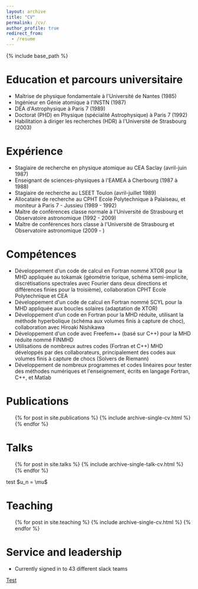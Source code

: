 ```yaml
---
layout: archive
title: "CV"
permalink: /cv/
author_profile: true
redirect_from:
  - /resume
---
```


{% include base_path %}

Education et parcours universitaire
======
* Maîtrise de physique fondamentale à l'Université de Nantes (1985)
* Ingénieur en Génie atomique à l'INSTN (1987)
* DEA d'Astrophysique à Paris 7 (1989)
* Doctorat (PHD) en Physique (spécialité Astrophysique) à Paris 7 (1992)
* Habilitation à diriger les recherches (HDR) à l'Université de Strasbourg (2003)


Expérience
======
* Stagiaire de recherche en physique atomique au CEA Saclay (avril-juin 1987)
* Enseignant de sciences-physiques à l'EAMEA à Cherbourg (1987 à 1988)
* Stagiaire de recherche au LSEET Toulon (avril-juillet 1989)
* Allocataire de recherche au CPHT Ecole Polytechnique à Palaiseau, et moniteur à Paris 7 - Jussieu (1989 - 1992)
* Maître de conférences classe normale à l'Université de Strasbourg et Observatoire astronomique (1992 - 2009)
* Maître de conférences hors classe à l'Université de Strasbourg et Observatoire astronomique (2009 - )

  
Compétences
======
* Développement d'un code de calcul en Fortran nommé XTOR pour la MHD appliquée au tokamak (géométrie torique, schéma semi-implicite, discrétisations spectrales avec Fourier
dans deux directions et différences finies pour la troisième), collaboration CPHT Ecole Polytechnique et CEA
* Développement d'un code de calcul en Fortran nommé SCYL pour la MHD appliquée aux boucles solaires (adaptation de XTOR)
* Développement d'un code en Fortran pour la MHD réduite, utilisant la méthode hyperbolique (schéma aux volumes finis à capture de choc), collaboration avec Hiroaki Nishikawa
* Développement d'un code avec Freefem++ (basé sur C++) pour la MHD réduite nommé FINMHD
* Utilisations de nombreux autres codes (Fortran et C++) MHD développés par des collaborateurs, principalement des codes aux volumes finis à capture de chocs (Solvers de Riemann)
* Développement de nombreux programmes et codes linéaires pour tester des méthodes numériques et l'enseignement, écrits en langage Fortran, C++, et Matlab

Publications
======
  <ul>{% for post in site.publications %}
    {% include archive-single-cv.html %}
  {% endfor %}</ul>
  
Talks
======
  <ul>{% for post in site.talks %}
    {% include archive-single-talk-cv.html %}
  {% endfor %}</ul>
  test
  $u_n = \mu$
  
Teaching
======
  <ul>{% for post in site.teaching %}
    {% include archive-single-cv.html %}
  {% endfor %}</ul>
  
Service and leadership
======
* Currently signed in to 43 different slack teams

[Test](https://hal.archives-ouvertes.fr/cel-02164507)
